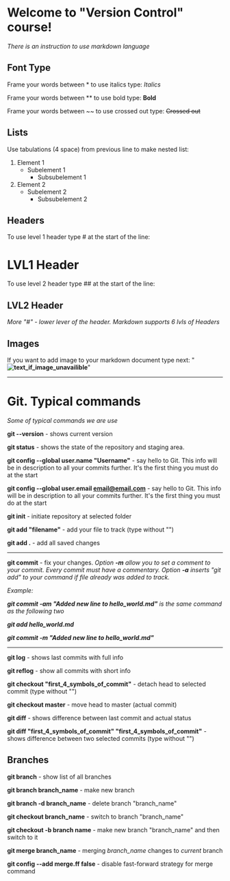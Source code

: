 # Welcome to "Version Control" course!

*There is an instruction to use markdown language*

## Font Type
Frame your words between * to use italics type: *Italics*

Frame your words between ** to use bold type: **Bold**

Frame your words between 
~~ to use crossed out type: ~~Crossed out~~

## Lists


Use tabulations (4 space) from previous line to make nested list:
1. Element 1
    * Subelement 1
        - Subsubelement 1 
2. Element 2
    + Subelement 2
        + Subsubelement 2        


## Headers
To use level 1 header type # at the start of the line:
# LVL1 Header

To use level 2 header type ## at the start of the line:
## LVL2 Header

*More "#" - lower lever of the header. Markdown supports 6 lvls of Headers*

## Images

If you want to add image to your markdown document type next:
"**![text_if_image_unavailible](images/lomaem_git.jpg)**"

---

# **Git. Typical commands**

*Some of typical commands we are use*

**git --version** - shows current version

**git status** - shows the state of the repository and staging area.

**git config --global user.name "Username"** - say hello to Git. This info will be in description to all your commits further. It's the first thing you must do at the start

**git config --global user.email email@email.com** - say hello to Git. This info will be in description to all your commits further. It's the first thing you must do at the start

**git init** - initiate repository at selected folder

**git add "filename"** - add your file to track (type without "")

**git add .** - add all saved changes

---

**git commit** - fix your changes. *Option **-m** allow you to set a comment to your commit. Every commit must have a commentary. Option **-a** inserts "git add" to your command if file already was added to track.*

*Example:* 

***git commit -am "Added new line to hello_world.md"** is the same command as the following two* 

***git add hello_world.md***

***git commit -m "Added new line to hello_world.md"***

---

**git log** - shows last commits with full info

**git reflog** - show all commits with short info

**git checkout "first_4_symbols_of_commit"** - detach head to selected commit (type without "")

**git checkout master** - move head to master (actual commit)

**git diff** - shows difference between last commit and actual status

**git diff "first_4_symbols_of_commit" "first_4_symbols_of_commit"** - shows difference between two selected commits (type without "")

## Branches
**git branch** - show list of all branches

**git branch branch_name** - make new branch

**git branch -d branch_name** - delete branch "branch_name"

**git checkout branch_name** - switch to branch "branch_name"

**git checkout -b branch name** - make new branch "branch_name" and then switch to it

**git merge branch_name** - merging *branch_name* changes to *current* branch

**git config --add merge.ff false** - disable fast-forward strategy for merge command

